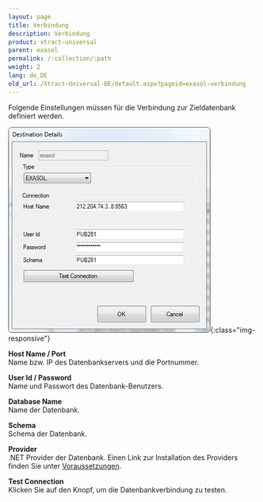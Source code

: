 ```yaml
---
layout: page
title: Verbindung
description: Verbindung
product: xtract-universal
parent: exasol
permalink: /:collection/:path
weight: 2
lang: de_DE
old_url: /Xtract-Universal-DE/default.aspx?pageid=exasol-verbindung
---
```


Folgende Einstellungen müssen für die Verbindung zur Zieldatenbank definiert werden.

![Exa-Connection](/img/content/Exa-Connection.jpg){:class="img-responsive"}
 
**Host Name / Port**<br>
Name bzw. IP des Datenbankservers und die Portnummer.

**User Id / Password**<br>
Name und Passwort des Datenbank-Benutzers.

**Database Name**<br>
Name der Datenbank.

**Schema**<br>
Schema der Datenbank.

**Provider**<br>
.NET Provider der Datenbank. Einen Link zur Installation des Providers finden Sie unter [Voraussetzungen](). 

**Test Connection**<br>
Klicken Sie auf den Knopf, um die Datenbankverbindung zu testen. 